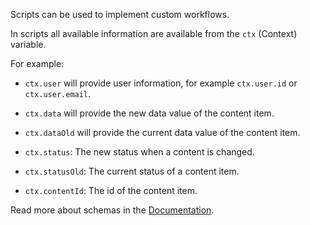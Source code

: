 Scripts can be used to implement custom workflows.

In scripts all available information are available from the `ctx` (Context) variable.

For example:

* `ctx.user` will provide user information, for example `ctx.user.id` or `ctx.user.email`.

* `ctx.data` will provide the new data value of the content item.

* `ctx.dataOld` will provide the current data value of the content item.

* `ctx.status`: The new status when a content is changed.

* `ctx.statusOld`: The current status of a content item.

* `ctx.contentId`: The id of the content item.



Read more about schemas in the [Documentation](../02-documentation/developer-guides/scripting).